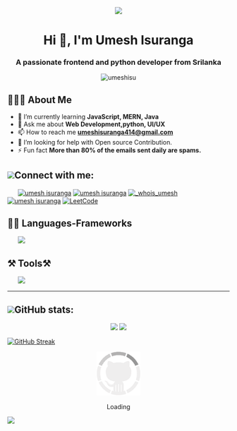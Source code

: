 
<p align="center" ><img  src = "https://github.com/7oSkaaa/7oSkaaa/blob/main/Images/about_me.gif?raw=true" width = 100px></p>
<h1 align="center" >Hi 👋, I'm Umesh Isuranga</h1>
<h3 align="center">A passionate frontend and python developer from Srilanka</h3>


<p align="center"> <img src="https://komarev.com/ghpvc/?username=umeshisu&label=Profile%20views&color=0e75b6&style=flat" alt="umeshisu" /> </p>




  <h2>👨🏻‍💻 About Me</h2>

 - 🌱 I’m currently learning **JavaScript, MERN, Java**
 - 💬 Ask me about **Web Development,python, UI/UX**
 - 📫 How to reach me **umeshisuranga414@gmail.com**
 - 🤔 I’m looking for help with Open source Contribution.
 - ⚡ Fun fact **More than 80% of the emails sent daily are spams.**

<h2><img src="https://media.giphy.com/media/iY8CRBdQXODJSCERIr/giphy.gif" width="30px">Connect with me:</h2>
<p>
 &nbsp;&nbsp;&nbsp;&nbsp;&nbsp;&nbsp;<a href="https://www.linkedin.com/in/umesh-isuranga-9894b42b1/"target="blank"><img align="center" src="https://raw.githubusercontent.com/rahuldkjain/github-profile-readme-generator/master/src/images/icons/Social/linked-in-alt.svg" alt="umesh isuranga" height="35" width="60" /></a>
<a href="https://www.facebook.com/profile.php?id=100093542345130" target="blank"><img align="center" src="https://raw.githubusercontent.com/rahuldkjain/github-profile-readme-generator/master/src/images/icons/Social/facebook.svg" alt="umesh isuranga" height="35" width="60" /></a>
<a href="https://instagram.com/_whois_umesh" target="blank"><img align="center" src="https://raw.githubusercontent.com/rahuldkjain/github-profile-readme-generator/master/src/images/icons/Social/instagram.svg" alt="_whois_umesh" height="35" width="60" /></a>
<a href="https://www.hackerrank.com/profile/umeshisuranga414" target="blank"><img align="center" src="https://raw.githubusercontent.com/rahuldkjain/github-profile-readme-generator/master/src/images/icons/Social/hackerrank.svg" alt="umesh isuranga" height="35" width="60" /></a>
<a href="https://leetcode.com/u/eleNWn5wk9/" target="blank">
  <img align="center" src="https://upload.wikimedia.org/wikipedia/commons/1/19/LeetCode_logo_black.png" alt="LeetCode" height="35" width="35" />
</a>



<h2>👩‍💻 Languages-Frameworks</h2>
<div>
   &nbsp;&nbsp;&nbsp;&nbsp;&nbsp;  <img src="https://skillicons.dev/icons?i=html,css,javascript,react,nodejs,expressjs,tailwind,bootstrap,python,java,mysql,mongodb" />
</div>
<h2>⚒️ Tools⚒</h2>
<div>
  &nbsp;&nbsp;&nbsp;&nbsp;&nbsp;  <img src="https://skillicons.dev/icons?i=github,git,vscode,pycharm,figma" />
</div>
<hr/>

<h2> <img src="https://raw.githubusercontent.com/marcos-inja/marcos-inja/main/gifs/haha.gif" width="25px">GitHub stats:</h2>
<p align = "center">
  <img src="https://github-readme-stats.vercel.app/api/top-langs/?username=UmeshIsu&layout=compact&hide=php,TSQL&theme=dark" width="350">
  <img src="https://github-readme-stats.vercel.app/api?username=UmeshIsu&count_private=true&show_icons=true&&theme=dark&include_all_commits=true" width="390">
</p>

[![GitHub Streak](https://streak-stats.demolab.com/?user=UmeshIsu)](https://git.io/streak-stats)

 <div align=center>
        <img src="https://raw.githubusercontent.com/AhmedFathyDev/AhmedFathyDev/main/GitHub.gif" alt="GitHub Octocat Logo" height="100">
        <p>Loading</p>
 </div>
 <img src="https://user-images.githubusercontent.com/73097560/115834477-dbab4500-a447-11eb-908a-139a6edaec5c.gif">
